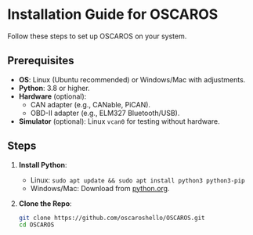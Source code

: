 # Installation Guide for OSCAROS

Follow these steps to set up OSCAROS on your system.

## Prerequisites
- **OS**: Linux (Ubuntu recommended) or Windows/Mac with adjustments.
- **Python**: 3.8 or higher.
- **Hardware** (optional):
  - CAN adapter (e.g., CANable, PiCAN).
  - OBD-II adapter (e.g., ELM327 Bluetooth/USB).
- **Simulator** (optional): Linux `vcan0` for testing without hardware.

## Steps
1. **Install Python**:
   - Linux: `sudo apt update && sudo apt install python3 python3-pip`
   - Windows/Mac: Download from [python.org](https://www.python.org).

2. **Clone the Repo**:
   ```bash
   git clone https://github.com/oscaroshello/OSCAROS.git
   cd OSCAROS